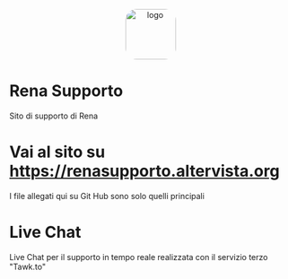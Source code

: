 <p align="center">
  <img src="https://renasupporto.altervista.org/icon.jpg" alt="logo" width="90" style="border-radius: 20px;">
</p>

# Rena Supporto
Sito di supporto di Rena
# Vai al sito su https://renasupporto.altervista.org
I file allegati qui su Git Hub sono solo quelli principali
# Live Chat
Live Chat per il supporto in tempo reale realizzata con il servizio terzo "Tawk.to"
